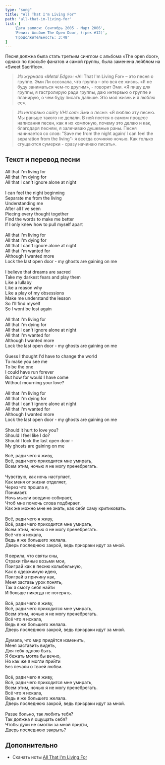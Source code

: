 ```yaml
---
type: "song"
title: "All That I'm Living For"
path: 'all-that-im-living-for'
list: [
    'Дата записи: Сентябрь 2005 - Март 2006',
    'Релиз: Альбом The Open Door, (трек #12)',
    'Продолжительность: 3:48'
]
---
```


Песня должна была стать  третьим синглом с альбома «The open door», однако по просьбе фанатов и самой группы, была заменена лейблом на  «Sweet Sacrifice».

><cite>Из журнала «Metal Edge»:</cite>
>«All That I'm Living For» – это песня о группе. Эми Ли осознала, что группа – это вся ее жизнь. «Я не буду заниматься чем-то другим», - говорит Эми. «Я пишу для группы, я гастролирую ради группы, даю интервью о группе и планирую, о чем буду писать дальше. Это моя жизнь и я люблю ее».

><cite>Из интервью сайту VH1.com: Эми о песне:</cite>
>«Я люблю эту песню. Мы раньше такого не делали. В ней поется о самом процесс написания песен, как я их компоную, почему это делаю и как, благодаря песням, я залечиваю душевные раны. Песня начинается со слов: "Save me from the night again/ I can feel the separation from the living”- я всегда сочиняю ночью. Как только сгущаются сумерки  - сразу начинаю писать».


## <i class="fas fa-dove"></i> Текст и перевод песни

<div class="song-wrap">
<div class="song-lyric">

All that I'm living for<br>
All that I'm dying for<br>
All that I can't ignore alone at night<br>
<br>
I can feel the night beginning<br>
Separate me from the living<br>
Understanding me<br>
After all I've seen<br>
Piecing every thought together<br>
Find the words to make me better<br>
If I only knew how to pull myself apart<br>
<br>
All that I'm living for<br>
All that I'm dying for<br>
All that I can't ignore alone at night<br>
All that I'm wanted for<br>
Although I wanted more<br>
Lock the last open door - my ghosts are gaining on me<br>
<br>
I believe that dreams are sacred<br>
Take my darkest fears and play them<br>
Like a lullaby<br>
Like a reason why<br>
Like a play of my obsessions<br>
Make me understand the lesson<br>
So I'll find myself<br>
So I wont be lost again<br>
<br>
All that I'm living for<br>
All that I'm dying for<br>
All that I can't ignore alone at night<br>
All that I'm wanted for<br>
Although I wanted more<br>
Lock the last open door - my ghosts are gaining on me<br>
<br>
Guess I thought I'd have to change the world<br>
To make you see me<br>
To be the one<br>
I could have run forever<br>
But how for would I have come<br>
Without mourning your love?<br>
<br>
All that I'm living for<br>
All that I'm dying for<br>
All that I can't ignore alone at night<br>
All that I'm wanted for<br>
Although I wanted more<br>
Lock the last open door - my ghosts are gaining on me<br>
<br>
Should it hurt to love you?<br>
Should I feel like I do?<br>
Should I lock the last open door -<br>
My ghosts are gaining on me

</div>
<div class="song-lyric">


Всё, ради чего я живу,<br>
Всё, ради чего приходится мне умирать,<br>
Всем этим, ночью я не могу пренебрегать.<br>
<br>
Чувствую, как ночь наступает,<br>
Как меня от жизни отделяет,<br>
Через что прошла я,<br>
Понимает.<br>
Ночь мысли воедино собирает,<br>
Чтоб мне помочь слова подбирает.<br>
Как же можно мне не знать, как себя саму критиковать.<br>
<br>
Всё, ради чего я живу,<br>
Всё, ради чего приходится мне умирать,<br>
Всем этим, ночью я не могу пренебрегать.<br>
Всё что я искала,<br>
Ведь я же большего желала.<br>
Дверь последнюю закрой, ведь призраки идут за мной.<br>
<br>
Я верила, что святы сны,<br>
Страхи тёмные возьми мои,<br>
Поиграй как в песню колыбельную,<br>
Как в одержимую идею,<br>
Поиграй в причину как,<br>
Меня заставь урок понять,<br>
Так я смогу себя найти<br>
И больше никогда не потерять.<br>
<br>
Всё, ради чего я живу,<br>
Всё, ради чего приходится мне умирать,<br>
Всем этим, ночью я не могу пренебрегать.<br>
Всё что я искала,<br>
Ведь я же большего желала.<br>
Дверь последнюю закрой, ведь призраки идут за мной.<br>
<br>
Думала, что мир придётся изменить,<br>
Меня заставить видеть,<br>
Для тебя одною быть.<br>
Я бежать могла бы вечно,<br>
Но как же я могли прийти<br>
Без печали о твоей любви.<br>
<br>
Всё, ради чего я живу,<br>
Всё, ради чего приходится мне умирать,<br>
Всем этим, ночью я не могу пренебрегать.<br>
Всё что я искала,<br>
Ведь я же большего желала.<br>
Дверь последнюю закрой, ведь призраки идут за мной.<br>
<br>
Разве больно, так любить тебя?<br>
Так должна я ощущать себя?<br>
Чтобы духи не смогли за мной придти,<br>
Дверь последнюю закрыть?


</div>
</div>


## Дополнительно

- Скачать ноты [All That I'm Living For](/pianosheets)
